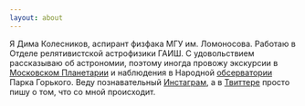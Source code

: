 ```yaml
---
layout: about
---
```


Я Дима Колесников, аспирант физфака МГУ им. Ломоносова. Работаю в Отделе релятивистской астрофизики ГАИШ. С удовольствием рассказываю об астрономии, поэтому иногда провожу экскурсии в [Московском Планетарии](http://www.planetarium-moscow.ru/) и наблюдения в Народной [обсерватории](http://park-gorkogo.com/places/132) Парка Горького. Веду познавательный [Инстаграм](https://www.instagram.com/wunwud/), а в [Твиттере](https://twitter.com/Ka_Dmitry) просто пишу о том, что со мной происходит. 


